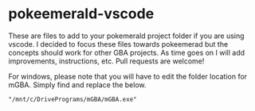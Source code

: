 # pokeemerald-vscode
These are files to add to your pokemerald project folder if you are using vscode. I decided to focus these files towards pokeemerad but the concepts should work for other GBA projects. As time goes on I will add improvements, instructions, etc. Pull requests are welcome!

For windows, please note that you will have to edit the folder location for mGBA. Simply find and replace the below.

```
"/mnt/c/DrivePrograms/mGBA/mGBA.exe"
```
